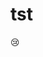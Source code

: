 # tst

:cry:


<link href="https://raw.github.com/simonlc/Markdown-CSS/master/markdown.css" rel="stylesheet"></link>
